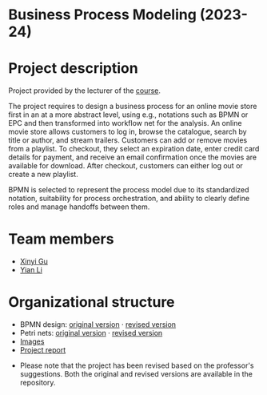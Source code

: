 # Business Process Modeling (2023-24)


# Project description
Project provided by the lecturer of the [course](http://didawiki.cli.di.unipi.it/doku.php/magistraleinformaticaeconomia/mpb/start).

The project requires to design a business process for an online movie store first in an at a more abstract level, using e.g., notations such as BPMN or EPC and then transformed into workflow net for the analysis. 
An online movie store allows customers to log in, browse the catalogue, search by title or author, and stream trailers. Customers can add or remove movies from a playlist. To checkout, they select an expiration date, enter credit card details for payment, and receive an email confirmation once the movies are available for download. After checkout, customers can either log out or create a new playlist.

BPMN is selected to represent the process model due to its standardized notation, suitability for process orchestration, and ability to clearly define roles and manage handoffs between them. 



# Team members
- [Xinyi Gu](https://github.com/GU-XINYI)
- [Yian Li](https://github.com/Li-Yian)


# Organizational structure
- BPMN design: [original version](./bpmn/p42-movies-store.bpmn) · [revised version](./bpmn/p42-movies-store-revised.bpmn) 
- Petri nets: [original version](./petri/petri_net) · [revised version](./petri/petri_net_new) 
- [Images](./img)
- [Project report](./p42-movie-store-BPM-report.pdf)

* Please note that the project has been revised based on the professor's suggestions. Both the original and revised versions are available in the repository.
